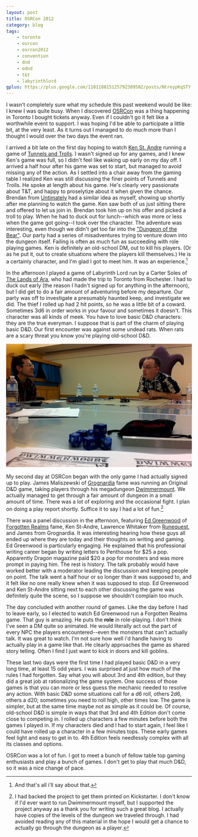 ```yaml
---
layout: post
title: OSRCon 2012
category: blog
tags:
    - toronto
    - osrcon
    - osrcon2012
    - convention
    - dnd
    - odnd
    - t&t
    - labyrinthlord
gplus: https://plus.google.com/110118815125792309582/posts/NtreypKqSTY
---
```


I wasn't completely sure what my schedule this past weekend would be like: I knew I was quite busy. When I discovered [OSRCon][] was a thing happening in Toronto I bought tickets anyway. Even if I couldn't go it felt like a worthwhile event to support. I was hoping I'd be able to participate a little bit, at the very least. As it turns out I managed to do much more than I thought I would over the two days the event ran.

I arrived a bit late on the first day hoping to watch [Ken St. Andre][ken] running a game of [Tunnels and Trolls][t&t]. I wasn't signed up for any games, and I knew Ken's game was full, so I didn't feel like waking up early on my day off. I arrived a half hour after his game was set to start, but managed to avoid missing any of the action. As I settled into a chair away from the gaming table I realized Ken was still discussing the finer points of Tunnels and Trolls. He spoke at length about his game. He's clearly very passionate about T&T, and happy to proselytize about it when given the chance. Brendan from [Untimately][] had a similar idea as myself, showing up shortly after me planning to watch the game. Ken saw both of us just sitting there and offered to let us join in. Brendan took him up on his offer and picked a troll to play. When he had to duck out for lunch--which was more or less when the game got going--I took over the character. The adventure was interesting, even though we didn't get too far into the ["Dungeon of the Bear"][dungeon]. Our party had a series of misadventures trying to venture down into the dungeon itself. Failing is often as much fun as succeeding with role playing games. Ken is definitely an old-school DM, out to kill his players. (Or as he put it, out to create situations where the players kill themselves.) He is a certainly character, and I'm glad I got to meet him. It was an experience.[^1]

In the afternoon I played a game of Labyrinth Lord run by a Carter Soles of [The Lands of Ara][ara], who had made the trip to Toronto from Rochester. I had to duck out early (the reason I hadn't signed up for anything in the afternoon), but I did get to do a fair amount of adventuring before my departure. Our party was off to investigate a presumably haunted keep, and investigate we did. The thief I rolled up had 2 hit points, so he was a little bit of a coward. Sometimes 3d6 in order works in your favour and sometimes it doesn't. This character was all kinds of meek. You have to love basic D&D characters: they are the true everyman. I suppose that is part of the charm of playing basic D&D. Our first encounter was against some undead rats. When rats are a scary threat you know you're playing old-school D&D.

![James and Evan at OSRCon][osrcon-img]

My second day at OSRCon began with the only game I had actually signed up to play. James Maliszewski of [Grognardia][] fame was running an Original D&D game, taking players through his megadungeon [Dwimmermount][]. We actually managed to get through a fair amount of dungeon in a small amount of time. There was a lot of exploring and the occasional fight. I plan on doing a play report shortly. Suffice it to say I had a lot of fun.[^2]

There was a panel discussion in the afternoon, featuring [Ed Greenwood][greenwood] of [Forgotten Realms][forgotten] fame, Ken St-Andre, Lawrence Whitaker from [Runequest][], and James from Grognardia. It was interesting hearing how these guys all ended up where they are today and their thoughts on writing and gaming. Ed Greenwood is particularly engaging. He explained that his professional writing career began by writing letters to Penthouse for $25 a pop. Apparently Dragon magazine paid $20 a pop for monsters and was more prompt in paying him. The rest is history. The talk probably would have worked better with a moderator leading the discussion and keeping people on point. The talk went a half hour or so longer than it was supposed to, and it felt like no one really knew when it was supposed to stop. Ed Greenwood and Ken St-Andre sitting next to each other discussing the game was definitely quite the scene, so I suppose we shouldn't complain too much.

The day concluded with another round of games. Like the day before I had to leave early, so I elected to watch Ed Greenwood run a Forgotten Realms game. That guy is amazing. He puts the **role** in role-playing. I don't think I've seen a DM quite so animated. He would literally act out the part of every NPC the players encountered--even the monsters that can't actually talk. It was great to watch. I'm not sure how well i'd handle having to actually play in a game like that. He clearly approaches the game as shared story telling. Often I find I just want to kick in doors and kill goblins.

These last two days were the first time I had played basic D&D in a very long time, at least 15 odd years. I was surprised at just how much of the rules I had forgotten. Say what you will about 3rd and 4th edition, but they did a great job at rationalizing the game system. One success of those games is that you can more or less guess the mechanic needed to resolve any action. With basic D&D some situations call for a d6 roll, others 2d6, others a d20; sometimes you need to roll high, other times low. The game is simpler, but at the same time maybe not as simple as it could be. Of course, old-school D&D is simple in ways that that 3rd and 4th Edition don't come close to competing in. I rolled up characters a few minutes before both the games I played in. If my characters died and I had to start again, I feel like I could have rolled up a character in a few minutes tops. These early games feel light and easy to get in to. 4th Edition feels needlessly complex with all its classes and options.

OSRCon was a lot of fun. I got to meet a bunch of fellow table top gaming enthusiasts and play a bunch of games. I don't get to play that much D&D, so it was a nice change of pace.

[^1]: And that's all i'll say about that.

[^2]: I had backed the project to get them printed on Kickstarter. I don't know if I'd ever want to run Dwimmermount myself, but I supported the project anyway as a thank you for writing such a great blog. I actually have copies of the levels of the dungeon we traveled through. I had avoided reading any of this material in the hope I would get a chance to actually go through the dungeon as a player.


[osrcon]: http://osrcon.ca
[ken]: http://atroll.wordpress.com/
[t&t]: http://www.tunnelsandtrolls.com/
[untimately]: http://untimately.blogspot.ca/
[dungeon]: http://www.tunnelsandtrolls.com/gmadventures/dungeonofthebear.shtml
[ara]: http://carterscartopia.blogspot.ca/
[grognardia]: http://grognardia.blogspot.com
[dwimmermount]: http://grognardia.blogspot.ca/search/label/dwimmermount
[greenwood]: http://en.wikipedia.org/wiki/Ed_Greenwood
[forgotten]: http://forgottenrealms.wikia.com/wiki/Main_Page
[runequest]: http://en.wikipedia.org/wiki/RuneQuest
[osrcon-img]: /assets/img/osrcon-dwimmermount.jpg
